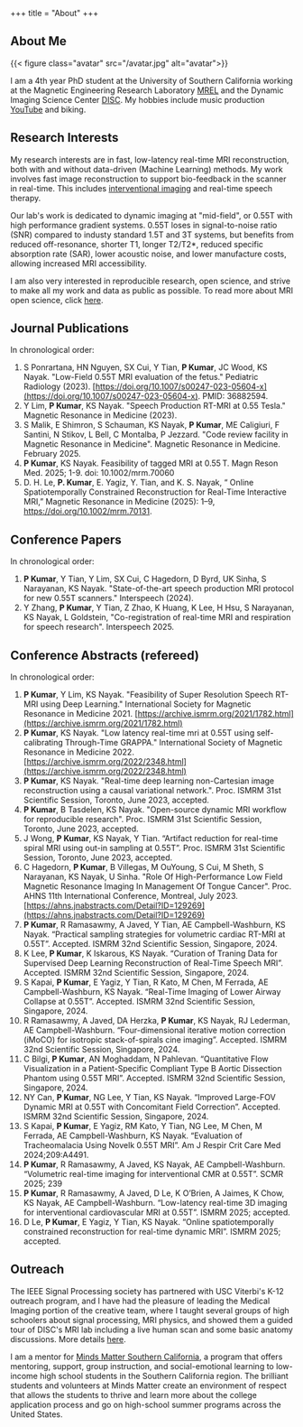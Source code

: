 +++
title = "About"
+++

## About Me

{{< figure class="avatar" src="/avatar.jpg" alt="avatar">}}

I am a 4th year PhD student at the University of Southern California working at the Magnetic Engineering Research Laboratory [MREL](https://mrel.usc.edu) and the Dynamic Imaging Science Center [DISC](https://disc.usc.edu).  My hobbies include music production [YouTube](https://www.youtube.com/channel/UCyzl_Z2Or32KIv2Sodcgj4Q) and biking.

## Research Interests

My research interests are in fast, low-latency real-time MRI reconstruction, both with and without data-driven (Machine Learning) methods. My work involves fast image reconstruction to support bio-feedback in the scanner in real-time. This includes [interventional imaging](https://www.nih.gov/news-events/news-releases/nih-researchers-develop-mri-lower-magnetic-field-cardiac-lung-imaging) and real-time speech therapy. 

Our lab's work is dedicated to dynamic imaging at "mid-field", or 0.55T with high performance gradient systems. 0.55T loses in signal-to-noise ratio (SNR) compared to industy standard 1.5T and 3T systems, but benefits from reduced off-resonance, shorter T1,  longer T2/T2*, reduced specific absorption rate (SAR), lower acoustic noise, and lower manufacture costs, allowing increased MRI accessibility.

 I am also very interested in reproducible research, open science, and strive to make all my work and data as public as possible. To read more about MRI open science, click [here](https://mritogether.esmrmb.org).


## Journal Publications
In chronological order:
1. S Ponrartana, HN Nguyen, SX Cui, Y Tian, **P Kumar**, JC Wood, KS Nayak. "Low-Field 0.55T MRI evaluation of the fetus." Pediatric Radiology (2023). [https://doi.org/10.1007/s00247-023-05604-x](https://doi.org/10.1007/s00247-023-05604-x). PMID: 36882594.
2. Y Lim, **P Kumar**, KS Nayak. "Speech Production RT-MRI at 0.55 Tesla." Magnetic Resonance in Medicine (2023).
3. S Malik, E Shimron, S Schauman, KS Nayak, **P Kumar**, ME Caligiuri, F Santini, N Stikov, L Bell, C Montalba, P Jezzard. "Code review facility in Magnetic Resonance in Medicine". Magnetic Resonance in Medicine. February 2025.
4. **P Kumar**, KS Nayak. Feasibility of tagged MRI at 0.55 T. Magn Reson Med. 2025; 1-9. doi: 10.1002/mrm.70060
5. D. H. Le, **P. Kumar**, E. Yagiz, Y. Tian, and K. S. Nayak, “ Online Spatiotemporally Constrained Reconstruction for Real-Time Interactive MRI,” Magnetic Resonance in Medicine (2025): 1–9, https://doi.org/10.1002/mrm.70131.

## Conference Papers
In chronological order:
1. **P Kumar**, Y Tian, Y Lim, SX Cui, C Hagedorn, D Byrd, UK Sinha, S Narayanan, KS Nayak. "State-of-the-art speech production MRI protocol for new 0.55T scanners." Interspeech (2024).
2. Y Zhang, **P Kumar**, Y Tian, Z Zhao, K Huang, K Lee, H Hsu, S Narayanan, KS Nayak, L Goldstein, "Co-registration of real-time MRI and respiration for speech research". Interspeech 2025.

## Conference Abstracts (refereed)
In chronological order:
1. **P Kumar**, Y Lim, KS Nayak. "Feasibility of Super Resolution Speech RT-MRI using Deep Learning." International Society for Magnetic Resonance in Medicine 2021. [https://archive.ismrm.org/2021/1782.html](https://archive.ismrm.org/2021/1782.html)
2. **P Kumar**, KS Nayak. "Low latency real-time mri at 0.55T using self-calibrating Through-Time GRAPPA." International Society of Magnetic Resonance in Medicine 2022. [https://archive.ismrm.org/2022/2348.html](https://archive.ismrm.org/2022/2348.html)
3. **P Kumar**,  KS Nayak. "Real-time deep learning non-Cartesian image reconstruction using a causal variational network.". Proc. ISMRM 31st Scientific Session, Toronto, June 2023, accepted.
4. **P Kumar**, B Tasdelen, KS Nayak. "Open-source dynamic MRI workflow for reproducible research". Proc. ISMRM 31st Scientific Session, Toronto, June 2023, accepted.
5. J Wong, **P Kumar**, KS Nayak, Y Tian. “Artifact reduction for real-time spiral MRI using out-in sampling at 0.55T”. Proc. ISMRM 31st Scientific Session, Toronto, June 2023, accepted.
6.  C Hagedorn, **P Kumar**, B Villegas, M OuYoung, S Cui, M Sheth, S Narayanan, KS Nayak, U Sinha. "Role Of High-Performance Low Field Magnetic Resonance Imaging In Management Of Tongue Cancer". Proc. AHNS 11th International Conference, Montreal, July 2023. [https://ahns.jnabstracts.com/Detail?ID=129269](https://ahns.jnabstracts.com/Detail?ID=129269)
7.  **P Kumar**, R Ramasawmy, A Javed, Y Tian, AE Campbell-Washburn, KS Nayak. “Practical sampling strategies for volumetric cardiac RT-MRI at 0.55T”. Accepted. ISMRM 32nd Scientific Session, Singapore, 2024. 
8.  K Lee, **P Kumar**, K Iskarous, KS Nayak. “Curation of Traning Data for Supervised Deep Learning Reconstruction of Real-Time Speech MRI”. Accepted. ISMRM 32nd Scientific Session, Singapore, 2024.
9.  S Kapai, **P Kumar**, E Yagiz, Y Tian, R Kato, M Chen, M Ferrada, AE Campbell-Washburn, KS Nayak. “Real-Time Imaging of Lower Airway Collapse at 0.55T”. Accepted. ISMRM 32nd Scientific Session, Singapore, 2024.
10. R Ramasawmy, A Javed, DA Herzka, **P Kumar**, KS Nayak, RJ Lederman, AE Campbell-Washburn. “Four-dimensional iterative motion correction (iMoCO) for isotropic stack-of-spirals cine imaging”. Accepted. ISMRM 32nd Scientific Session, Singapore, 2024.
11. C Bilgi, **P Kumar**, AN Moghaddam, N Pahlevan. “Quantitative Flow Visualization in a Patient-Specific Compliant Type B Aortic Dissection Phantom using 0.55T MRI”. Accepted. ISMRM 32nd Scientific Session, Singapore, 2024.
12. NY Can, **P Kumar**, NG Lee, Y Tian, KS Nayak. “Improved Large-FOV Dynamic MRI at 0.55T with Concomitant Field Correction”. Accepted. ISMRM 32nd Scientific Session, Singapore, 2024.
13. S Kapai, **P Kumar**, E Yagiz, RM Kato, Y Tian, NG Lee, M Chen, M Ferrada, AE Campbell-Washburn, KS Nayak. “Evaluation of Tracheomalacia Using Novelk 0.55T MRI”. Am J Respir Crit Care Med 2024;209:A4491. 
14. **P Kumar**, R Ramasawmy, A Javed, KS Nayak, AE Campbell-Washburn. “Volumetric real-time imaging for interventional CMR at 0.55T”. SCMR 2025; 239
15. **P Kumar**, R Ramasawmy, A Javed, D Le, K O’Brien, A Jaimes, K Chow, KS Nayak, AE Campbell-Washburn. “Low-latency real-time 3D imaging for interventional cardiovascular MRI at 0.55T”. ISMRM 2025; accepted.
16. D Le, **P Kumar**, E Yagiz, Y Tian, KS Nayak. “Online spatiotemporally constrained reconstruction for real-time dynamic MRI”. ISMRM 2025; accepted.

## Outreach

The IEEE Signal Processing society has partnered with USC Viterbi's K-12 outreach program, and I have had the pleasure of leading the Medical Imaging portion of the creative team, where I taught several groups of high schoolers about signal processing, MRI physics, and showed them a guided tour of DISC's MRI lab including a live human scan and some basic anatomy discussions. More details [here](https://minghsiehece.usc.edu/ieee-signal-processing-society-usc-stem-k-12-education-outreach-initiative/).

I am a mentor for [Minds Matter Southern California](https://mindsmattersocal.org), a program that offers mentoring, support, group instruction, and social-emotional learning to low-income high school students in the Southern California region. The brilliant students and volunteers at Minds Matter create an environment of respect that allows the students to thrive and learn more about the college application process and go on high-school summer programs across the United States.